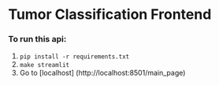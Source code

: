 # Tumor Classification Frontend

### To run this api:

1. `pip install -r requirements.txt `
2. `make streamlit`
3. Go to [localhost] (http://localhost:8501/main_page)
